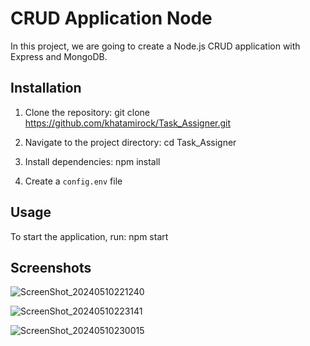 # CRUD Application Node

In this project, we are going to create a Node.js CRUD application with Express and MongoDB.

## Installation

1. Clone the repository: git clone https://github.com/khatamirock/Task_Assigner.git

2. Navigate to the project directory: cd Task_Assigner

3. Install dependencies: npm install

4. Create a `config.env` file 


## Usage

To start the application, run: npm start

## Screenshots

![ScreenShot_20240510221240](https://github.com/khatamirock/Task_Assigner/assets/67198296/4ccaf5da-22c3-4152-a7e4-6fd296ae003c)

![ScreenShot_20240510223141](https://github.com/khatamirock/Task_Assigner/assets/67198296/1a9ba82c-99fe-4ef6-ae56-a5297e66cfac)

![ScreenShot_20240510230015](https://github.com/khatamirock/Task_Assigner/assets/67198296/f050128f-9e86-49af-945d-00d5805317a0)
